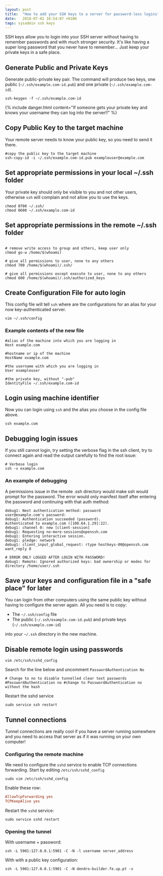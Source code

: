 ```yaml
---
layout: post
title:  "How to add your SSH keys to a server for password-less logins"
date:   2018-07-02 16:54:07 +0100
tags: sysadmin ssh keys
---
```


SSH keys allow you to login into your SSH server without having to remember passwords and with much stronger security. It's like having a super long password that you never have to remember... Just keep your private keys in a safe place.

## Generate Public and Private Keys

Generate public-private key pair. The command will produce two keys, one public (`~/.ssh/example.com-id.pub`) and one private (`~/.ssh/example.com-id`).

```shell
ssh-keygen -f ~/.ssh/example.com-id
```

{% include danger.html content="If someone gets your private key and knows your username they can log into the server!!" %}

## Copy Public Key to the target machine

Your remote server needs to know your public key, so you need to send it there.

```shell
#copy the public key to the target machine
ssh-copy-id -i ~/.ssh/example.com-id.pub exampleuser@example.com
```

## Set appropriate permissions in your local ~/.ssh folder

Your private key should only be visible to you and not other users, otherwise `ssh` will complain and not allow you to use the keys.

```shell
chmod 0700 ~/.ssh/
chmod 0600 ~/.ssh/example.com-id
```

## Set appropriate permissions in the remote ~/.ssh folder

```shell

# remove write access to group and others, keep user only
chmod go-w /home/$(whoami) 

# give all permissions to user, none to any others
chmod 700 /home/$(whoami)/.ssh/

# give all permissions except execute to user, none to any others
chmod 600 /home/$(whoami)/.ssh/authorized_keys 
````

## Create Configuration File for auto login

This config file will tell `ssh` where are the configurations for an alias for your now key-authenticated server.

```shell
vim ~/.ssh/config
```

### Example contents of the new file

```shell
#alias of the machine into which you are logging in
Host example.com

#hostname or ip of the machine
HostName example.com

#the username with which you are logging in
User exampleuser

#the private key, without "-pub"
IdentityFile ~/.ssh/example.com-id
```


## Login using machine identifier

Now you can login using `ssh` and the alias you choose in the config file above.

```shell
ssh example.com
```

## Debugging login issues

If you still cannot login, try setting the verbose flag in the ssh client, try to connect again and read the output carefully to find the root issue:

```shell
# Verbose login
ssh -v example.com
````

### An example of debugging

A permissions issue in the remote .ssh directory would make ssh would prompt for the password. The error would only manifest itself after entering the password and continuing with that auth method:

```shell
debug1: Next authentication method: password
user@example.com's password:
debug1: Authentication succeeded (password).
Authenticated to example.com ([100.64.1.29]:22).
debug1: channel 0: new [client-session]
debug1: Requesting no-more-sessions@openssh.com
debug1: Entering interactive session.
debug1: pledge: network
debug1: client_input_global_request: rtype hostkeys-00@openssh.com want_reply 0

# ERROR ONLY LOGGED AFTER LOGIN WITH PASSWORD!
debug1: Remote: Ignored authorized keys: bad ownership or modes for directory /home/user/.ssh 
```

## Save your keys and configuration file in a "safe place" for later

You can login from other computers using the same public key without having to configure the server again.
All you need is to copy:

 - The `~/.ssh/config` file
 - The public (`~/.ssh/example.com-id.pub`) and private keys (`~/.ssh/example.com-id`)

into your `~/.ssh` directory in the new machine.

## Disable remote login using passwords

```shell
vim /etc/ssh/sshd_config
```

Search for the line below and uncomment `PasswordAuthentication No`

```shell
# Change to no to disable tunnelled clear text passwords
#PasswordAuthentication no #change to PasswordAuthentication no without the hash
```

Restart the sshd service

```shell
sudo service ssh restart
```

## Tunnel connections

Tunnel connections are really cool if you have a server running somewhere and you need to access that server as if it was running on your own computer!

### Configuring the remote machine

We need to configure the `sshd` service to enable TCP connections forwarding. Start by editing `/etc/ssh/sshd_config`

```shell
sudo vim /etc/ssh/sshd_config
```

Enable these row:

```conf
AllowTcpForwarding yes
TCPKeepAlive yes
```

Restart the `sshd` service:

```shell
sudo service sshd restart
```

### Opening the tunnel

With username + password:

```shell
ssh -L 5901:127.0.0.1:5901 -C -N -l username server_address
```

With with a public key configuration:

```shell
ssh -L 5901:127.0.0.1:5901 -C -N dendro-builder.fe.up.pt -v
```

